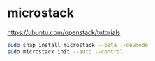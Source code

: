 # microstack

https://ubuntu.com/openstack/tutorials


```bash
sudo snap install microstack --beta --devmode
sudo microstack init --auto --control
```
